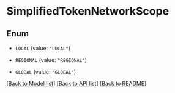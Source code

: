# SimplifiedTokenNetworkScope

## Enum


* `LOCAL` (value: `"LOCAL"`)

* `REGIONAL` (value: `"REGIONAL"`)

* `GLOBAL` (value: `"GLOBAL"`)


[[Back to Model list]](../README.md#documentation-for-models) [[Back to API list]](../README.md#documentation-for-api-endpoints) [[Back to README]](../README.md)


